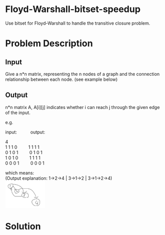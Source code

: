 # Floyd-Warshall-bitset-speedup
Use bitset for Floyd-Warshall to handle the transitive closure problem.

# Problem Description
## Input
Give a n*n matrix, representing the n nodes of a graph and the connection relationship between each node. (see example below)
## Output
n*n matrix A, A[i][j] indicates whether i can reach j through the given edge of the input.

e.g. 

input: &emsp;&emsp;&ensp; output:

4 <br>
1 1 1 0 &emsp;&emsp; 1 1 1 1 <br>
0 1 0 1 &emsp;&emsp; 0 1 0 1 <br>
1 0 1 0 &emsp;&emsp; 1 1 1 1 <br>
0 0 0 1 &emsp;&emsp; 0 0 0 1 

which means: <br>
(Output explanation: 1->2->4 | 3->1->2 | 3->1->2->4)<br>
<img src="README_IMG/input.png" width="25%">  

# Solution


